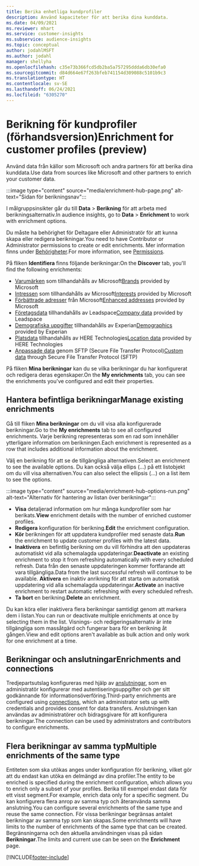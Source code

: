 ```yaml
---
title: Berika enhetliga kundprofiler
description: Använd kapaciteter för att berika dina kunddata.
ms.date: 04/09/2021
ms.reviewer: mhart
ms.service: customer-insights
ms.subservice: audience-insights
ms.topic: conceptual
author: jodahlMSFT
ms.author: jodahl
manager: shellyha
ms.openlocfilehash: c35e73b366fcd5db2ba5a757295ddda6db30efa0
ms.sourcegitcommit: d84d664e67f263bfeb741154d309088c5101b9c3
ms.translationtype: HT
ms.contentlocale: sv-SE
ms.lasthandoff: 06/24/2021
ms.locfileid: "6305270"
---
```

# <a name="enrichment-for-customer-profiles-preview"></a><span data-ttu-id="46c33-103">Berikning för kundprofiler (förhandsversion)</span><span class="sxs-lookup"><span data-stu-id="46c33-103">Enrichment for customer profiles (preview)</span></span>

<span data-ttu-id="46c33-104">Använd data från källor som Microsoft och andra partners för att berika dina kunddata.</span><span class="sxs-lookup"><span data-stu-id="46c33-104">Use data from sources like Microsoft and other partners to enrich your customer data.</span></span>

:::image type="content" source="media/enrichment-hub-page.png" alt-text="Sidan för berikningsnav":::

<span data-ttu-id="46c33-106">I målgruppsinsikter går du till **Data** > **Berikning** för att arbeta med berikningsalternativ.</span><span class="sxs-lookup"><span data-stu-id="46c33-106">In audience insights, go to **Data** > **Enrichment** to work with enrichment options.</span></span>  

<span data-ttu-id="46c33-107">Du måste ha behörighet för Deltagare eller Administratör för att kunna skapa eller redigera berikningar.</span><span class="sxs-lookup"><span data-stu-id="46c33-107">You need to have Contributor or Administrator permissions to create or edit enrichments.</span></span> <span data-ttu-id="46c33-108">Mer information finns under [Behörigheter](permissions.md).</span><span class="sxs-lookup"><span data-stu-id="46c33-108">For more information, see [Permissions](permissions.md).</span></span>

<span data-ttu-id="46c33-109">På fliken **Identifiera** finns följande berikningar:</span><span class="sxs-lookup"><span data-stu-id="46c33-109">On the **Discover** tab, you'll find the following enrichments:</span></span>

- <span data-ttu-id="46c33-110">[Varumärken](enrichment-microsoft.md) som tillhandahålls av Microsoft</span><span class="sxs-lookup"><span data-stu-id="46c33-110">[Brands](enrichment-microsoft.md) provided by Microsoft</span></span>
- <span data-ttu-id="46c33-111">[Intressen](enrichment-microsoft.md) som tillhandahålls av Microsoft</span><span class="sxs-lookup"><span data-stu-id="46c33-111">[Interests](enrichment-microsoft.md) provided by Microsoft</span></span>
- <span data-ttu-id="46c33-112">[Förbättrade adresser](enrichment-enhanced-addresses.md) från Microsoft</span><span class="sxs-lookup"><span data-stu-id="46c33-112">[Enhanced addresses](enrichment-enhanced-addresses.md) provided by Microsoft</span></span>
- <span data-ttu-id="46c33-113">[Företagsdata](enrichment-leadspace.md) tillhandahålls av Leadspace</span><span class="sxs-lookup"><span data-stu-id="46c33-113">[Company data](enrichment-leadspace.md) provided by Leadspace</span></span>
- <span data-ttu-id="46c33-114">[Demografiska uppgifter](enrichment-experian.md) tillhandahålls av Experian</span><span class="sxs-lookup"><span data-stu-id="46c33-114">[Demographics](enrichment-experian.md) provided by Experian</span></span>
- <span data-ttu-id="46c33-115">[Platsdata](enrichment-here.md) tillhandahålls av HERE Technologies</span><span class="sxs-lookup"><span data-stu-id="46c33-115">[Location data](enrichment-here.md) provided by HERE Technologies</span></span>
- <span data-ttu-id="46c33-116">[Anpassade data](enrichment-SFTP-custom-import.md) genom SFTP (Secure File Transfer Protocol)</span><span class="sxs-lookup"><span data-stu-id="46c33-116">[Custom data](enrichment-SFTP-custom-import.md) through Secure File Transfer Protocol (SFTP)</span></span>

<span data-ttu-id="46c33-117">På fliken **Mina berikningar** kan du se vilka berikningar du har konfigurerat och redigera deras egenskaper.</span><span class="sxs-lookup"><span data-stu-id="46c33-117">On the **My enrichments** tab, you can see the enrichments you've configured and edit their properties.</span></span>

## <a name="manage-existing-enrichments"></a><span data-ttu-id="46c33-118">Hantera befintliga berikningar</span><span class="sxs-lookup"><span data-stu-id="46c33-118">Manage existing enrichments</span></span>

<span data-ttu-id="46c33-119">Gå till fliken **Mina berikningar** om du vill visa alla konfigurerade berikningar.</span><span class="sxs-lookup"><span data-stu-id="46c33-119">Go to the **My enrichments** tab to see all configured enrichments.</span></span> <span data-ttu-id="46c33-120">Varje berikning representeras som en rad som innehåller ytterligare information om berikningen.</span><span class="sxs-lookup"><span data-stu-id="46c33-120">Each enrichment is represented as a row that includes additional information about the enrichment.</span></span>

<span data-ttu-id="46c33-121">Välj en berikning för att se de tillgängliga alternativen.</span><span class="sxs-lookup"><span data-stu-id="46c33-121">Select an enrichment to see the available options.</span></span> <span data-ttu-id="46c33-122">Du kan också välja ellips (...) på ett listobjekt om du vill visa alternativen.</span><span class="sxs-lookup"><span data-stu-id="46c33-122">You can also select the ellipsis (...) on a list item to see the options.</span></span>

:::image type="content" source="media/enrichment-hub-options-run.png" alt-text="Alternativ för hantering av listan över berikningar":::

- <span data-ttu-id="46c33-124">**Visa** detaljerad information om hur många kundprofiler som har berikats.</span><span class="sxs-lookup"><span data-stu-id="46c33-124">**View** enrichment details with the number of enriched customer profiles.</span></span>
- <span data-ttu-id="46c33-125">**Redigera** konfiguration för berikning.</span><span class="sxs-lookup"><span data-stu-id="46c33-125">**Edit** the enrichment configuration.</span></span>
- <span data-ttu-id="46c33-126">**Kör** berikningen för att uppdatera kundprofiler med senaste data.</span><span class="sxs-lookup"><span data-stu-id="46c33-126">**Run** the enrichment to update customer profiles with the latest data.</span></span>
- <span data-ttu-id="46c33-127">**Inaktivera** en befintlig berikning om du vill förhindra att den uppdateras automatiskt vid alla schemalagda uppdateringar.</span><span class="sxs-lookup"><span data-stu-id="46c33-127">**Deactivate** an existing enrichment to stop it from refreshing automatically with every scheduled refresh.</span></span> <span data-ttu-id="46c33-128">Data från den senaste uppdateringen kommer fortfarande att vara tillgängliga.</span><span class="sxs-lookup"><span data-stu-id="46c33-128">Data from the last successful refresh will continue to be available.</span></span> <span data-ttu-id="46c33-129">**Aktivera** en inaktiv anrikning för att starta om automatisk uppdatering vid alla schemalagda uppdateringar.</span><span class="sxs-lookup"><span data-stu-id="46c33-129">**Activate** an inactive enrichment to restart automatic refreshing with every scheduled refresh.</span></span>
- <span data-ttu-id="46c33-130">**Ta bort** en berikning.</span><span class="sxs-lookup"><span data-stu-id="46c33-130">**Delete** an enrichment.</span></span>

<span data-ttu-id="46c33-131">Du kan köra eller inaktivera flera berikningar samtidigt genom att markera dem i listan.</span><span class="sxs-lookup"><span data-stu-id="46c33-131">You can run or deactivate multiple enrichments at once by selecting them in the list.</span></span> <span data-ttu-id="46c33-132">Visnings- och redigeringsalternativ är inte tillgängliga som massåtgärd och fungerar bara för en berikning åt gången.</span><span class="sxs-lookup"><span data-stu-id="46c33-132">View and edit options aren't available as bulk action and only work for one enrichment at a time.</span></span>

## <a name="enrichments-and-connections"></a><span data-ttu-id="46c33-133">Berikningar och anslutningar</span><span class="sxs-lookup"><span data-stu-id="46c33-133">Enrichments and connections</span></span>

<span data-ttu-id="46c33-134">Tredjepartsutslag konfigureras med hjälp av [anslutningar](connections.md), som en administratör konfigurerar med autentiseringsuppgifter och ger sitt godkännande för informationsöverföring.</span><span class="sxs-lookup"><span data-stu-id="46c33-134">Third-party enrichments are configured using [connections](connections.md), which an administrator sets up with credentials and provides consent for data transfers.</span></span> <span data-ttu-id="46c33-135">Anslutningen kan användas av administratörer och bidragsgivare för att konfigurera berikningar.</span><span class="sxs-lookup"><span data-stu-id="46c33-135">The connection can be used by administrators and contributors to configure enrichments.</span></span>  

## <a name="multiple-enrichments-of-the-same-type"></a><span data-ttu-id="46c33-136">Flera berikningar av samma typ</span><span class="sxs-lookup"><span data-stu-id="46c33-136">Multiple enrichments of the same type</span></span>

<span data-ttu-id="46c33-137">Entiteten som ska utökas anges under konfiguration för berikning, vilket gör att du endast kan utöka en delmängd av dina profiler.</span><span class="sxs-lookup"><span data-stu-id="46c33-137">The entity to be enriched is specified during the enrichment configuration, which allows you to enrich only a subset of your profiles.</span></span> <span data-ttu-id="46c33-138">Berika till exempel endast data för ett visst segment.</span><span class="sxs-lookup"><span data-stu-id="46c33-138">For example, enrich data only for a specific segment.</span></span> <span data-ttu-id="46c33-139">Du kan konfigurera flera anrop av samma typ och återanvända samma anslutning.</span><span class="sxs-lookup"><span data-stu-id="46c33-139">You can configure several enrichments of the same type and reuse the same connection.</span></span> <span data-ttu-id="46c33-140">För vissa berikningar begränsas antalet berikningar av samma typ som kan skapas.</span><span class="sxs-lookup"><span data-stu-id="46c33-140">Some enrichments will have limits to the number of enrichments of the same type that can be created.</span></span> <span data-ttu-id="46c33-141">Begränsningarna och den aktuella användningen visas på sidan **Berikningar**.</span><span class="sxs-lookup"><span data-stu-id="46c33-141">The limits and current use can be seen on the **Enrichment** page.</span></span>

[!INCLUDE[footer-include](../includes/footer-banner.md)]

